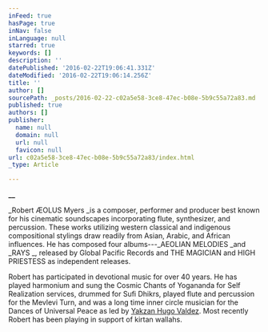 ```yaml
---
inFeed: true
hasPage: true
inNav: false
inLanguage: null
starred: true
keywords: []
description: ''
datePublished: '2016-02-22T19:06:41.331Z'
dateModified: '2016-02-22T19:06:14.256Z'
title: ''
author: []
sourcePath: _posts/2016-02-22-c02a5e58-3ce8-47ec-b08e-5b9c55a72a83.md
published: true
authors: []
publisher:
  name: null
  domain: null
  url: null
  favicon: null
url: c02a5e58-3ce8-47ec-b08e-5b9c55a72a83/index.html
_type: Article

---
```

**__**

_Robert
ÆOLUS Myers _is a composer,
performer and producer best known for his cinematic soundscapes incorporating
flute, synthesizer, and percussion. These works utilizing western classical and
indigenous compositional stylings draw readily from Asian, Arabic, and African
influences. He has composed four albums---_AEOLIAN MELODIES _and _RAYS _, released by Global Pacific Records and THE MAGICIAN and HIGH
PRIESTESS as independent releases.

Robert has participated in devotional music for over 40 years. He has played harmonium and sung the Cosmic Chants of Yogananda for Self Realization services, drummed for Sufi Dhikrs, played flute and percussion for the Mevlevi Turn, and was a long time inner circle musician for the Dances of Universal Peace as led by [Yakzan Hugo Valdez][0].  Most recently Robert has been playing in support of kirtan wallahs.

[0]: https://en.wikipedia.org/wiki/Yakzan_Hugo_Valdez "Yakzan Hugo Valdez"